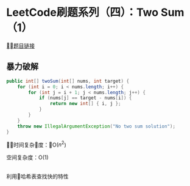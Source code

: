 # LeetCode刷题系列（四）：Two Sum（1）

[题目链接][1]

## 暴力破解

```java
public int[] twoSum(int[] nums, int target) {
    for (int i = 0; i < nums.length; i++) {
        for (int j = i + 1; j < nums.length; j++) {
            if (nums[j] == target - nums[i]) {
                return new int[] { i, j };
            }
        }
    }
    throw new IllegalArgumentException("No two sum solution");
}
```
时间复杂度：O($n^2$)

空间复杂度：O(1)

## 
利用哈希表查找快的特性

[1]:
https://leetcode.com/problems/two-sum/description/ "题目链接"

